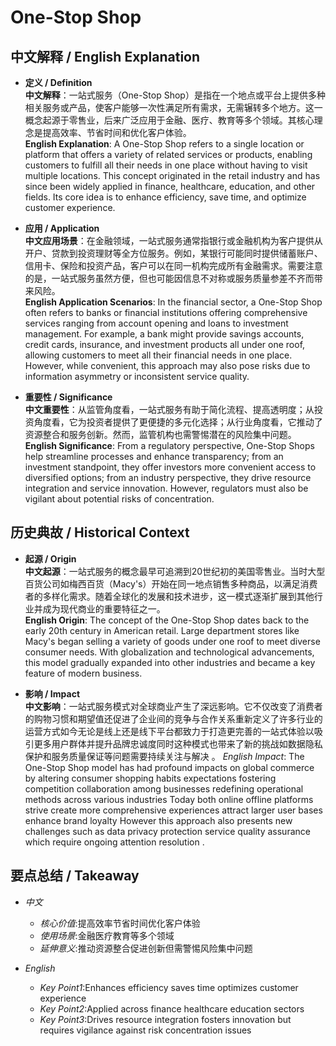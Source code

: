 # One-Stop Shop

## 中文解释 / English Explanation

* **定义 / Definition**  
  **中文解释**：一站式服务（One-Stop Shop）是指在一个地点或平台上提供多种相关服务或产品，使客户能够一次性满足所有需求，无需辗转多个地方。这一概念起源于零售业，后来广泛应用于金融、医疗、教育等多个领域。其核心理念是提高效率、节省时间和优化客户体验。  
  **English Explanation**: A One-Stop Shop refers to a single location or platform that offers a variety of related services or products, enabling customers to fulfill all their needs in one place without having to visit multiple locations. This concept originated in the retail industry and has since been widely applied in finance, healthcare, education, and other fields. Its core idea is to enhance efficiency, save time, and optimize customer experience.

* **应用 / Application**  
  **中文应用场景**：在金融领域，一站式服务通常指银行或金融机构为客户提供从开户、贷款到投资理财等全方位服务。例如，某银行可能同时提供储蓄账户、信用卡、保险和投资产品，客户可以在同一机构完成所有金融需求。需要注意的是，一站式服务虽然方便，但也可能因信息不对称或服务质量参差不齐而带来风险。  
  **English Application Scenarios**: In the financial sector, a One-Stop Shop often refers to banks or financial institutions offering comprehensive services ranging from account opening and loans to investment management. For example, a bank might provide savings accounts, credit cards, insurance, and investment products all under one roof, allowing customers to meet all their financial needs in one place. However, while convenient, this approach may also pose risks due to information asymmetry or inconsistent service quality.

* **重要性 / Significance**  
  **中文重要性**：从监管角度看，一站式服务有助于简化流程、提高透明度；从投资角度看，它为投资者提供了更便捷的多元化选择；从行业角度看，它推动了资源整合和服务创新。然而，监管机构也需警惕潜在的风险集中问题。  
  **English Significance**: From a regulatory perspective, One-Stop Shops help streamline processes and enhance transparency; from an investment standpoint, they offer investors more convenient access to diversified options; from an industry perspective, they drive resource integration and service innovation. However, regulators must also be vigilant about potential risks of concentration.

## 历史典故 / Historical Context

* **起源 / Origin**  
  **中文起源**：一站式服务的概念最早可追溯到20世纪初的美国零售业。当时大型百货公司如梅西百货（Macy's）开始在同一地点销售多种商品，以满足消费者的多样化需求。随着全球化的发展和技术进步，这一模式逐渐扩展到其他行业并成为现代商业的重要特征之一。  
  **English Origin**: The concept of the One-Stop Shop dates back to the early 20th century in American retail. Large department stores like Macy's began selling a variety of goods under one roof to meet diverse consumer needs. With globalization and technological advancements, this model gradually expanded into other industries and became a key feature of modern business.

* **影响 / Impact**  
  **中文影响**：一站式服务模式对全球商业产生了深远影响。它不仅改变了消费者的购物习惯和期望值还促进了企业间的竞争与合作关系重新定义了许多行业的运营方式如今无论是线上还是线下平台都致力于打造更完善的一站式体验以吸引更多用户群体并提升品牌忠诚度同时这种模式也带来了新的挑战如数据隐私保护和服务质量保证等问题需要持续关注与解决 。 
   *English Impact*: The One-Stop Shop model has had profound impacts on global commerce by altering consumer shopping habits expectations fostering competition collaboration among businesses redefining operational methods across various industries Today both online offline platforms strive create more comprehensive experiences attract larger user bases enhance brand loyalty However this approach also presents new challenges such as data privacy protection service quality assurance which require ongoing attention resolution .

## 要点总结 / Takeaway

* *中文*
   - *核心价值*:提高效率节省时间优化客户体验
   - *使用场景*:金融医疗教育等多个领域
   - *延伸意义*:推动资源整合促进创新但需警惕风险集中问题
   
 * *English*
   - *Key Point1*:Enhances efficiency saves time optimizes customer experience
   - *Key Point2*:Applied across finance healthcare education sectors
   - *Key Point3*:Drives resource integration fosters innovation but requires vigilance against risk concentration issues